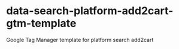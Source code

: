 # data-search-platform-add2cart-gtm-template
Google Tag Manager template for platform search add2cart
